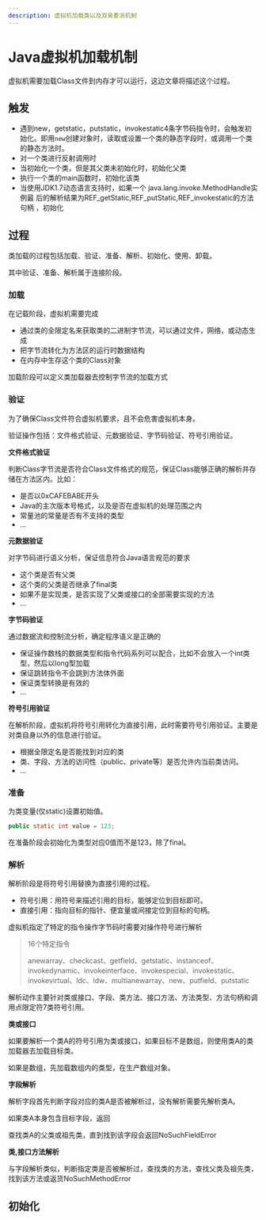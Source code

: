 ```yaml
---
description: 虚拟机加载类以及双亲委派机制
---
```


# Java虚拟机加载机制

虚拟机需要加载Class文件到内存才可以运行，这边文章将描述这个过程。

## 触发

- 遇到new，getstatic，putstatic，invokestatic4条字节码指令时，会触发初始化。即用`new`创建对象时，读取或设置一个类的静态字段时，或调用一个类的静态方法时。
- 对一个类进行反射调用时
- 当初始化一个类，但是其父类未初始化时，初始化父类
- 执行一个类的main函数时，初始化该类
-  当使用JDK1.7动态语言支持时，如果一个 java.lang.invoke.MethodHandle实例最
  后的解析结果为REF_getStatic,REF_putStatic,REF_invokestatic的方法句柄 ，初始化

## 过程

类加载的过程包括加载、验证、准备、解析、初始化、使用、卸载。

其中验证、准备、解析属于连接阶段。

### 加载

在记载阶段，虚拟机需要完成

- 通过类的全限定名来获取类的二进制字节流，可以通过文件，网络，或动态生成
- 把字节流转化为方法区的运行时数据结构
- 在内存中生存这个类的Class对象

加载阶段可以定义类加载器去控制字节流的加载方式

### 验证

为了确保Class文件符合虚拟机要求，且不会危害虚拟机本身。

验证操作包括：文件格式验证、元数据验证、字节码验证、符号引用验证。

**文件格式验证**

判断Class字节流是否符合Class文件格式的规范，保证Class能够正确的解析并存储在方法区内。比如：

- 是否以0xCAFEBABE开头
- Java的主次版本号格式，以及是否在虚拟机的处理范围之内
- 常量池的常量是否有不支持的类型
- ...

**元数据验证**

对字节码进行语义分析，保证信息符合Java语言规范的要求

- 这个类是否有父类
- 这个类的父类是否继承了final类
- 如果不是实现类，是否实现了父类或接口的全部需要实现的方法
- ...

**字节码验证**

通过数据流和控制流分析，确定程序语义是正确的

- 保证操作数栈的数据类型和指令代码系列可以配合，比如不会放入一个int类型，然后以long型加载
- 保证跳转指令不会跳到方法体外面
- 保证类型转换是有效的
- ...

**符号引用验证**

在解析阶段，虚拟机将符号引用转化为直接引用，此时需要符号引用验证。主要是对类自身以外的信息进行验证。

- 根据全限定名是否能找到对应的类
- 类、字段、方法的访问性（public、private等）是否允许内当前类访问。
- ...

### 准备

为类变量(仅static)设置初始值。

```java
public static int value = 123;
```

在准备阶段会初始化为类型对应0值而不是123，除了final。

### 解析

解析阶段是将符号引用替换为直接引用的过程。

- 符号引用：用符号来描述引用的目标，能够定位到目标即可。
- 直接引用：指向目标的指针、便宜量或间接定位到目标的句柄。

虚拟机指定了特定的指令操作字节码时需要对操作符号进行解析

> 16个特定指令
>
>  anewarray、checkcast、getfield、getstatic、instanceof、invokedynamic、invokeinterface、invokespecial、invokestatic、invokevirtual、ldc、ldw、multianewarray、new、putfield、putstatic 

 解析动作主要针对类或接口、字段、类方法、接口方法、方法类型、方法句柄和调用点限定符7类符号引用。

**类或接口**

如果要解析一个类A的符号引用为类或接口，如果目标不是数组，则使用类A的类加载器去加载目标类。

如果是数组，先加载数组内的类型，在生产数组对象。

**字段解析**

解析字段首先判断字段对应的类A是否被解析过，没有解析需要先解析类A。

如果类A本身包含目标字段，返回

查找类A的父类或祖先类，直到找到该字段会返回NoSuchFieldError

**类,接口方法解析**

与字段解析类似，判断指定类是否被解析过，查找类的方法，查找父类及祖先类，找到该方法或返货NoSuchMethodError

## 初始化



























